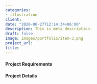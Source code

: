 ```yaml
---
categories:
- illustration
client: 
date: "2020-06-27T12:14:34+06:00"
description: This is meta description.
draft: false
image: images/portfolio/item-3.png
project_url: 
title: 
---
```


#### Project Requirements



#### Project Details

